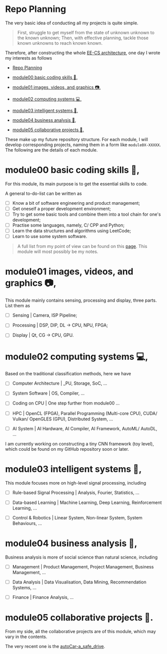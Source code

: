 # Repo Planning

The very basic idea of conducting all my projects is quite simple. 

>  First, struggle to get myself from the state of unknown unknown to the known unknown;
>  Then, with effective planning, tackle those known unknowns to reach known known. 

Therefore, after constructing the whole [EE-CS architecture](), one day I wrote my interests as follows

* [Repo Planning](#repo-planning)

* [module00 basic coding skills :hammer:,](#module00-basic-coding-skills-:hammer:,)

* [module01 images, videos, and graphics :camera:,](#module01-images,-videos,-and-graphics-:camera:,)

* [module02 computing systems :computer:,](#module02-computing-systems-:computer:,)

* [module03 intelligent systems :robot:,](#module03-intelligent-systems-:robot:,)

* [module04 business analysis 💸,](#module04-business-analysis-💸,)

* [module05 collaborative projects :handshake:.](#module05-collaborative-projects-:handshake:.)

These make up my future repository structure. For each module, I will develop corresponding projects, naming them in a form like `module0X-XXXXX`. The following are the details of each module.  



# module00 basic coding skills :hammer:,

For this module, its main purpose is to get the essential skills to code. 

A general to-do-list can be written as 

- [ ] Know a bit of software engineering and product management;
- [ ] Get oneself a proper development environment; 
- [ ] Try to get some basic tools and combine them into a tool chain for one's development;
- [ ] Practise some languages, namely, C/ CPP and Python; 
- [ ] Learn the data structures and algorithms using LeetCode; 
- [ ] Learn to use some system software. 

>A full list from my point of view can be found on this [page](). This module will most possibly be my notes. 



# module01 images, videos, and graphics :camera:,

This module mainly contains sensing, processing and display, three parts. List them as 

- [ ] Sensing | Camera, ISP Pipeline;
- [ ] Processing | DSP, DIP, DL -> CPU, NPU, FPGA;
- [ ] Display | Qt, CG -> CPU, GPU.



# module02 computing systems :computer:,

Based on the traditional classification methods, here we have

- [ ] Computer Architecture | _PU, Storage, SoC, ...
- [ ] System Software | OS, Compiler, ...
- [ ] Coding on CPU | One step further from module00 ...
- [ ] HPC | OpenCL (FPGA), Parallel Programming (Multi-core CPU), CUDA/ Vulkan/ OpenGLES (GPU), Distributed System, ...
- [ ] AI System | AI Hardware, AI Compiler, AI Framework, AutoML/ AutoDL, ...



I am currently working on constructing a tiny CNN framework (toy level), which could be found on my GitHub repository soon or later. 



# module03 intelligent systems :robot:,

This module focuses more on high-level signal processing, including

- [ ] Rule-based Signal Processing | Analysis, Fourier, Statistics, ...
- [ ] Data-based Learning | Machine Learning, Deep Learning, Reinforcement Learning, ...
- [ ] Control & Robotics | Linear System, Non-linear System, System Behaviours, ...



# module04 business analysis 💸,

Business analysis is more of social science than natural science, including

- [ ] Management | Product Management, Project Management, Business Management, ...

- [ ] Data Analysis | Data Visualisation, Data Mining, Recommendation Systems, ...

- [ ] Finance | Finance Analysis, ...



# module05 collaborative projects :handshake:.

From my side, all the collaborative projects are of this module, which may vary in the contents. 

The very recent one is the [autoCar-a_safe_drive](https://github.com/chancezhang1275/autoCar-a_safe_drive). 

